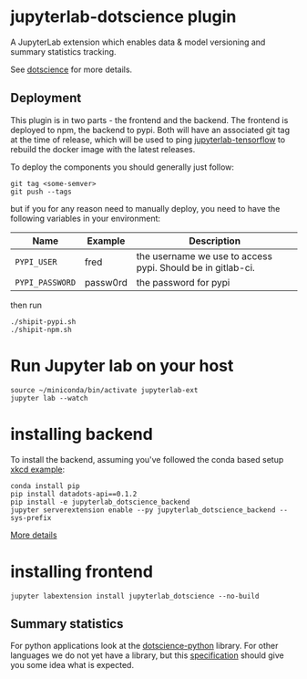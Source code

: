 # jupyterlab-dotscience plugin

A JupyterLab extension which enables data & model versioning and summary statistics tracking.

See [dotscience](https://dotscience.com) for more details.

## Deployment
This plugin is in two parts - the frontend and the backend.
The frontend is deployed to npm, the backend to pypi. Both will have an associated git tag at the time of release, which will be used to ping [jupyterlab-tensorflow]() to rebuild the docker image with the latest releases.

To deploy the components you should generally just follow:
```
git tag <some-semver>
git push --tags
```
but if you for any reason need to manually deploy, you need to have the following variables in your environment:

| Name  	|  Example 	|   Description	|
|--------------------------	|---------------------	|---------------------	|
| `PYPI_USER` | fred | the username we use to access pypi. Should be in gitlab-ci. |
| `PYPI_PASSWORD` | passw0rd | the password for pypi |

then run
```
./shipit-pypi.sh
./shipit-npm.sh
```
# Run Jupyter lab on your host

```
source ~/miniconda/bin/activate jupyterlab-ext
jupyter lab --watch
```

# installing backend

To install the backend, assuming you've followed the conda based setup [xkcd example](http://jupyterlab.readthedocs.io/en/stable/developer/xkcd_extension_tutorial.html):
```
conda install pip
pip install datadots-api==0.1.2
pip install -e jupyterlab_dotscience_backend
jupyter serverextension enable --py jupyterlab_dotscience_backend --sys-prefix
```

[More details](http://jupyter-notebook.readthedocs.io/en/stable/examples/Notebook/Distributing%20Jupyter%20Extensions%20as%20Python%20Packages.html#Enable-a-Server-Extension)

# installing frontend
```
jupyter labextension install jupyterlab_dotscience --no-build
```

## Summary statistics

For python applications look at the [dotscience-python](https://pypi.org/project/dotscience/) library. For other languages we do not yet have a library, but this [specification](https://docs.dotscience.com/references/run-metadata-format/#basic-structure) should give you some idea what is expected.
